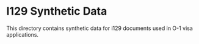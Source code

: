 # I129 Synthetic Data

This directory contains synthetic data for i129 documents used in O-1 visa applications.
